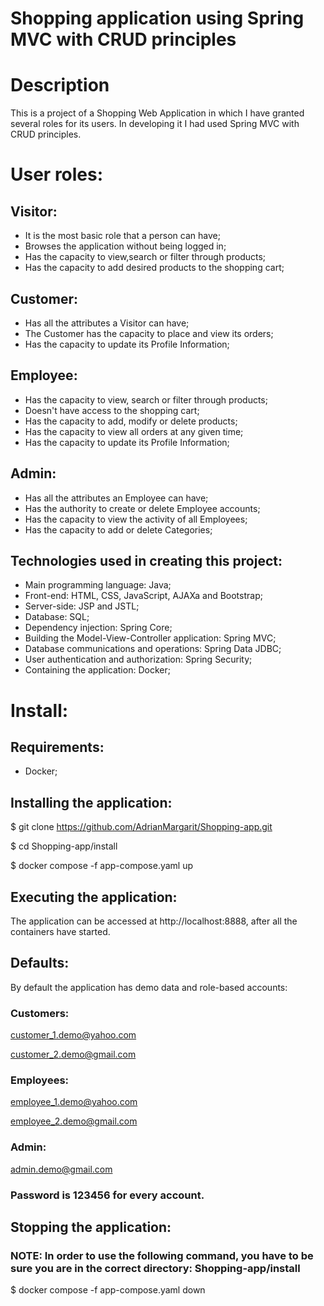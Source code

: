# Shopping application using Spring MVC with CRUD principles

# Description

This is a project of a Shopping Web Application in which I have granted several roles for its users. In developing it I had used Spring MVC with CRUD principles. 

# User roles:

## Visitor:

- It is the most basic role that a person can have;
- Browses the application without being logged in;
- Has the capacity to view,search or filter through products;
- Has the capacity to add desired products to the shopping cart;

## Customer:

- Has all the attributes a Visitor can have;
- The Customer has the capacity to place and view its orders;
- Has the capacity to update its Profile Information;

## Employee:

- Has the capacity to view, search or filter through products;
- Doesn't have access to the shopping cart;
- Has the capacity to add, modify or delete products;
- Has the capacity to view all orders at any given time;
- Has the capacity to update its Profile Information;

## Admin:

- Has all the attributes an Employee can have;
- Has the authority to create or delete Employee accounts;
- Has the capacity to view the activity of all Employees;
- Has the capacity to add or delete Categories;

## Technologies used in creating this project:

- Main programming language: Java;
- Front-end: HTML, CSS, JavaScript, AJAXa and Bootstrap;
- Server-side: JSP and JSTL;
- Database: SQL;
- Dependency injection: Spring Core;
- Building the Model-View-Controller application: Spring MVC;
- Database communications and operations: Spring Data JDBC;
- User authentication and authorization: Spring Security;
- Containing the application: Docker;

# Install:

## Requirements:

- Docker;

## Installing the application:

$ git clone https://github.com/AdrianMargarit/Shopping-app.git

$ cd Shopping-app/install

$ docker compose -f app-compose.yaml up

## Executing the application:

The application can be accessed at http://localhost:8888, after all the containers have started.

## Defaults:

By default the application has demo data and role-based accounts:

### Customers:

customer_1.demo@yahoo.com

customer_2.demo@gmail.com

### Employees:

employee_1.demo@yahoo.com

employee_2.demo@gmail.com

### Admin:

admin.demo@gmail.com

### Password is 123456 for every account.

## Stopping the application:

### NOTE: In order to use the following command, you have to be sure you are in the correct directory: Shopping-app/install

$ docker compose -f app-compose.yaml down
